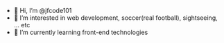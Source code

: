 - 👋 Hi, I’m @jfcode101
- 👀 I’m interested in web development, soccer(real football), sightseeing, ... etc
- 🌱 I’m currently learning front-end technologies



